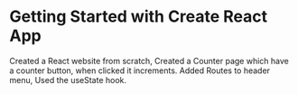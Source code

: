 # Getting Started with Create React App
Created a React website from scratch, Created a Counter page which have a counter button, when clicked it increments. Added Routes to header menu, Used the useState hook.



